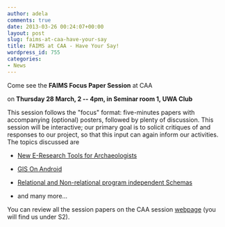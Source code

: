 ```yaml
---
author: adela
comments: true
date: 2013-03-26 00:24:07+00:00
layout: post
slug: faims-at-caa-have-your-say
title: FAIMS at CAA - Have Your Say!
wordpress_id: 755
categories:
- News
---
```


Come see the **FAIMS Focus Paper Session** at CAA

on **Thursday 28 March, 2 -- 4pm, in Seminar room 1, UWA Club**

This session follows the "focus" format: five-minutes papers with accompanying (optional) posters, followed by plenty of discussion. This session will be interactive; our primary goal is to solicit critiques of and responses to our project, so that this input can again inform our activities. The topics discussed are

* [New E-Research Tools for Archaeologists](http://fedarch.org/pdf/ShawnPoster.pdf)

* [GIS On Android](http://www.fedarch.org/wordpress/wp-content/uploads//2013/03/AdelaPoster.pdf)

* [Relational and Non-relational program independent Schemas](http://www.fedarch.org/wordpress/wp-content/uploads//2013/03/BrianPoster.pdf)

* and many more...

You can review all the session papers on the CAA session [webpage](http://caa2013.org/drupal/sessions) (you will find us under S2).
